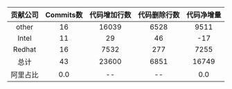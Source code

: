 | 贡献公司 | Commits数 | 代码增加行数 | 代码删除行数 | 代码净增量 |
| :-: | :-: | :-: | :-: | :-: |
| other | 16 | 16039 | 6528 | 9511 |
| Intel | 11 | 29 | 46 | -17 |
| Redhat | 16 | 7532 | 277 | 7255 |
| 总计 | 43 | 23600 | 6851|16749|
| 阿里占比 | 0.0 | -- | --|0.0|
